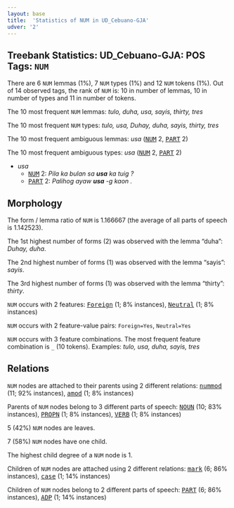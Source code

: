 ```yaml
---
layout: base
title:  'Statistics of NUM in UD_Cebuano-GJA'
udver: '2'
---
```


## Treebank Statistics: UD_Cebuano-GJA: POS Tags: `NUM`

There are 6 `NUM` lemmas (1%), 7 `NUM` types (1%) and 12 `NUM` tokens (1%).
Out of 14 observed tags, the rank of `NUM` is: 10 in number of lemmas, 10 in number of types and 11 in number of tokens.

The 10 most frequent `NUM` lemmas: <em>tulo, duha, usa, sayis, thirty, tres</em>

The 10 most frequent `NUM` types:  <em>tulo, usa, Duhay, duha, sayis, thirty, tres</em>

The 10 most frequent ambiguous lemmas: <em>usa</em> (<tt><a href="ceb_gja-pos-NUM.html">NUM</a></tt> 2, <tt><a href="ceb_gja-pos-PART.html">PART</a></tt> 2)

The 10 most frequent ambiguous types:  <em>usa</em> (<tt><a href="ceb_gja-pos-NUM.html">NUM</a></tt> 2, <tt><a href="ceb_gja-pos-PART.html">PART</a></tt> 2)


* <em>usa</em>
  * <tt><a href="ceb_gja-pos-NUM.html">NUM</a></tt> 2: <em>Pila ka bulan sa <b>usa</b> ka tuig ?</em>
  * <tt><a href="ceb_gja-pos-PART.html">PART</a></tt> 2: <em>Palihog ayaw <b>usa</b> -g kaon .</em>

## Morphology

The form / lemma ratio of `NUM` is 1.166667 (the average of all parts of speech is 1.142523).

The 1st highest number of forms (2) was observed with the lemma “duha”: <em>Duhay, duha</em>.

The 2nd highest number of forms (1) was observed with the lemma “sayis”: <em>sayis</em>.

The 3rd highest number of forms (1) was observed with the lemma “thirty”: <em>thirty</em>.

`NUM` occurs with 2 features: <tt><a href="ceb_gja-feat-Foreign.html">Foreign</a></tt> (1; 8% instances), <tt><a href="ceb_gja-feat-Neutral.html">Neutral</a></tt> (1; 8% instances)

`NUM` occurs with 2 feature-value pairs: `Foreign=Yes`, `Neutral=Yes`

`NUM` occurs with 3 feature combinations.
The most frequent feature combination is `_` (10 tokens).
Examples: <em>tulo, usa, duha, sayis, tres</em>


## Relations

`NUM` nodes are attached to their parents using 2 different relations: <tt><a href="ceb_gja-dep-nummod.html">nummod</a></tt> (11; 92% instances), <tt><a href="ceb_gja-dep-amod.html">amod</a></tt> (1; 8% instances)

Parents of `NUM` nodes belong to 3 different parts of speech: <tt><a href="ceb_gja-pos-NOUN.html">NOUN</a></tt> (10; 83% instances), <tt><a href="ceb_gja-pos-PROPN.html">PROPN</a></tt> (1; 8% instances), <tt><a href="ceb_gja-pos-VERB.html">VERB</a></tt> (1; 8% instances)

5 (42%) `NUM` nodes are leaves.

7 (58%) `NUM` nodes have one child.

The highest child degree of a `NUM` node is 1.

Children of `NUM` nodes are attached using 2 different relations: <tt><a href="ceb_gja-dep-mark.html">mark</a></tt> (6; 86% instances), <tt><a href="ceb_gja-dep-case.html">case</a></tt> (1; 14% instances)

Children of `NUM` nodes belong to 2 different parts of speech: <tt><a href="ceb_gja-pos-PART.html">PART</a></tt> (6; 86% instances), <tt><a href="ceb_gja-pos-ADP.html">ADP</a></tt> (1; 14% instances)

